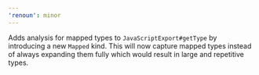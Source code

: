 ```yaml
---
'renoun': minor
---
```


Adds analysis for mapped types to `JavaScriptExport#getType` by introducing a new `Mapped` kind. This will now capture mapped types instead of always expanding them fully which would result in large and repetitive types.
